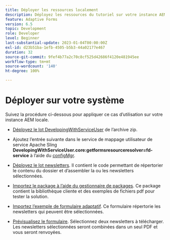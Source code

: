 ```yaml
---
title: Déployer les ressources localement
description: Déployez les ressources du tutoriel sur votre instance AEM locale.
feature: Adaptive Forms
version: 6.5
topic: Development
role: Developer
level: Beginner
last-substantial-update: 2023-01-04T00:00:00Z
exl-id: d23b51ba-1efb-4505-b5b3-44a02177e467
duration: 32
source-git-commit: 9fef4b77a2c70c8cf525d42686f4120e481945ee
workflow-type: tm+mt
source-wordcount: '140'
ht-degree: 100%

---
```


# Déployer sur votre système

Suivez la procédure ci-dessous pour appliquer ce cas d’utilisation sur votre instance AEM locale.

* [Déployez le lot DevelopingWithServiceUser](https://experienceleague.adobe.com/docs/experience-manager-learn/assets/developingwithserviceuser.zip?lang=fr) de l’archive zip.

* Ajoutez l’entrée suivante dans le service de mappage utilisateur de service Apache Sling **DevelopingWithServiceUser.core:getformsresourceresolver=fd-service** à l’aide du [configMgr](http://localhost:4502/system/console/configMgr).

* [Déployez le lot newsletters](assets/Newsletters.core-1.0.0-SNAPSHOT.jar). Il contient le code permettant de répertorier le contenu du dossier et d’assembler la ou les newsletters sélectionnées.

* [Importez le package à l’aide du gestionnaire de packages](assets/newsletter.zip). Ce package contient la bibliothèque cliente et des exemples de fichiers pdf pour tester la solution.

* [Importez l’exemple de formulaire adaptatif](assets/sample-adaptive-form.zip). Ce formulaire répertorie les newsletters qui peuvent être sélectionnées.

* [Prévisualisez le formulaire](http://localhost:4502/content/dam/formsanddocuments/downloadarchivednewsletters/jcr:content?wcmmode=disabled).
Sélectionnez deux newsletters à télécharger. Les newsletters sélectionnées seront combinées dans un seul PDF et vous seront renvoyées.
